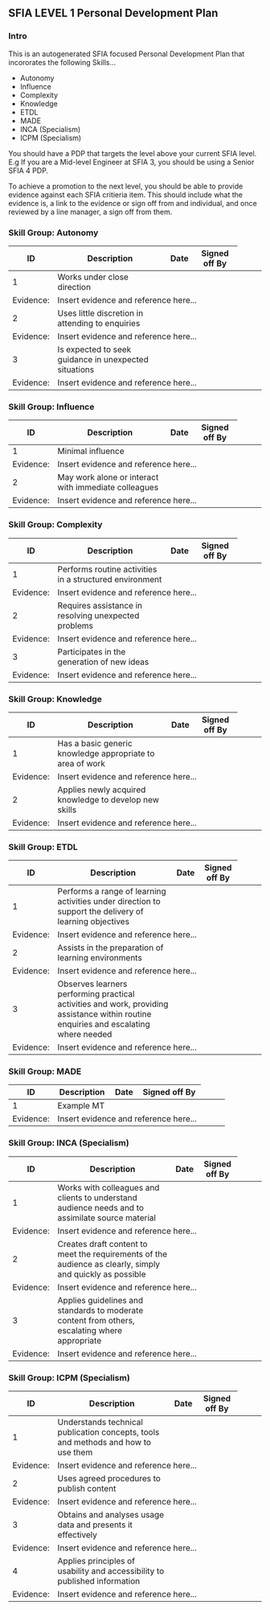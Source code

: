 ## SFIA LEVEL 1 Personal Development Plan

### Intro

This is an autogenerated SFIA focused Personal Development Plan that incororates the following Skills...

* Autonomy
* Influence
* Complexity
* Knowledge
* ETDL
* MADE
* INCA (Specialism)
* ICPM (Specialism)


You should have a PDP that targets the level above your current SFIA level. E.g If you are a Mid-level Engineer at SFIA 3, you should be using a Senior SFIA 4 PDP. 

To achieve a promotion to the next level, you should be able to provide evidence against each SFIA critieria item. This should include what the evidence is, a link to the evidence or sign off from and individual, and once reviewed by a line manager, a sign off from them. 



  
  
### Skill Group: Autonomy  
  
| ID  | Description  | Date  | Signed off By  |  
|---|---|---|---|  
| 1 | Works under close direction | | |  
| Evidence: <td colspan=3> Insert evidence and reference here... |  
| 2 | Uses little discretion in attending to enquiries | | |  
| Evidence: <td colspan=3> Insert evidence and reference here... |  
| 3 | Is expected to seek guidance in unexpected situations | | |  
| Evidence: <td colspan=3> Insert evidence and reference here... |  
  
  
  
  
### Skill Group: Influence  
  
| ID  | Description  | Date  | Signed off By  |  
|---|---|---|---|  
| 1 | Minimal influence | | |  
| Evidence: <td colspan=3> Insert evidence and reference here... |  
| 2 | May work alone or interact with immediate colleagues | | |  
| Evidence: <td colspan=3> Insert evidence and reference here... |  
  
  
  
  
### Skill Group: Complexity  
  
| ID  | Description  | Date  | Signed off By  |  
|---|---|---|---|  
| 1 | Performs routine activities in a structured environment | | |  
| Evidence: <td colspan=3> Insert evidence and reference here... |  
| 2 | Requires assistance in resolving unexpected problems | | |  
| Evidence: <td colspan=3> Insert evidence and reference here... |  
| 3 | Participates in the generation of new ideas | | |  
| Evidence: <td colspan=3> Insert evidence and reference here... |  
  
  
  
  
### Skill Group: Knowledge  
  
| ID  | Description  | Date  | Signed off By  |  
|---|---|---|---|  
| 1 | Has a basic generic knowledge appropriate to area of work | | |  
| Evidence: <td colspan=3> Insert evidence and reference here... |  
| 2 | Applies newly acquired knowledge to develop new skills | | |  
| Evidence: <td colspan=3> Insert evidence and reference here... |  
  
  
  
  
### Skill Group: ETDL  
  
| ID  | Description  | Date  | Signed off By  |  
|---|---|---|---|  
| 1 | Performs a range of learning activities under direction to support the delivery of learning objectives | | |  
| Evidence: <td colspan=3> Insert evidence and reference here... |  
| 2 | Assists in the preparation of learning environments | | |  
| Evidence: <td colspan=3> Insert evidence and reference here... |  
| 3 | Observes learners performing practical activities and work, providing assistance within routine enquiries and escalating where needed | | |  
| Evidence: <td colspan=3> Insert evidence and reference here... |  
  
  
  
  
### Skill Group: MADE  
  
| ID  | Description  | Date  | Signed off By  |  
|---|---|---|---|  
| 1 | Example MT | | |  
| Evidence: <td colspan=3> Insert evidence and reference here... |  
  
  
  
  
### Skill Group: INCA (Specialism)  
  
| ID  | Description  | Date  | Signed off By  |  
|---|---|---|---|  
| 1 | Works with colleagues and clients to understand audience needs and to assimilate source material | | |  
| Evidence: <td colspan=3> Insert evidence and reference here... |  
| 2 | Creates draft content to meet the requirements of the audience as clearly, simply and quickly as possible | | |  
| Evidence: <td colspan=3> Insert evidence and reference here... |  
| 3 | Applies guidelines and standards to moderate content from others, escalating where appropriate | | |  
| Evidence: <td colspan=3> Insert evidence and reference here... |  
  
  
  
  
### Skill Group: ICPM (Specialism)  
  
| ID  | Description  | Date  | Signed off By  |  
|---|---|---|---|  
| 1 | Understands technical publication concepts, tools and methods and how to use them | | |  
| Evidence: <td colspan=3> Insert evidence and reference here... |  
| 2 | Uses agreed procedures to publish content | | |  
| Evidence: <td colspan=3> Insert evidence and reference here... |  
| 3 | Obtains and analyses usage data and presents it effectively | | |  
| Evidence: <td colspan=3> Insert evidence and reference here... |  
| 4 | Applies principles of usability and accessibility to published information | | |  
| Evidence: <td colspan=3> Insert evidence and reference here... |  
  
  


